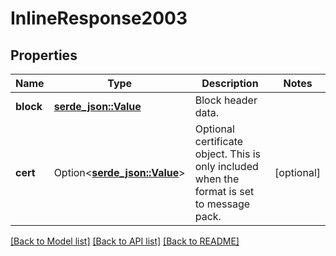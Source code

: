 # InlineResponse2003

## Properties

Name | Type | Description | Notes
------------ | ------------- | ------------- | -------------
**block** | [**serde_json::Value**](.md) | Block header data. | 
**cert** | Option<[**serde_json::Value**](.md)> | Optional certificate object. This is only included when the format is set to message pack. | [optional]

[[Back to Model list]](../README.md#documentation-for-models) [[Back to API list]](../README.md#documentation-for-api-endpoints) [[Back to README]](../README.md)


